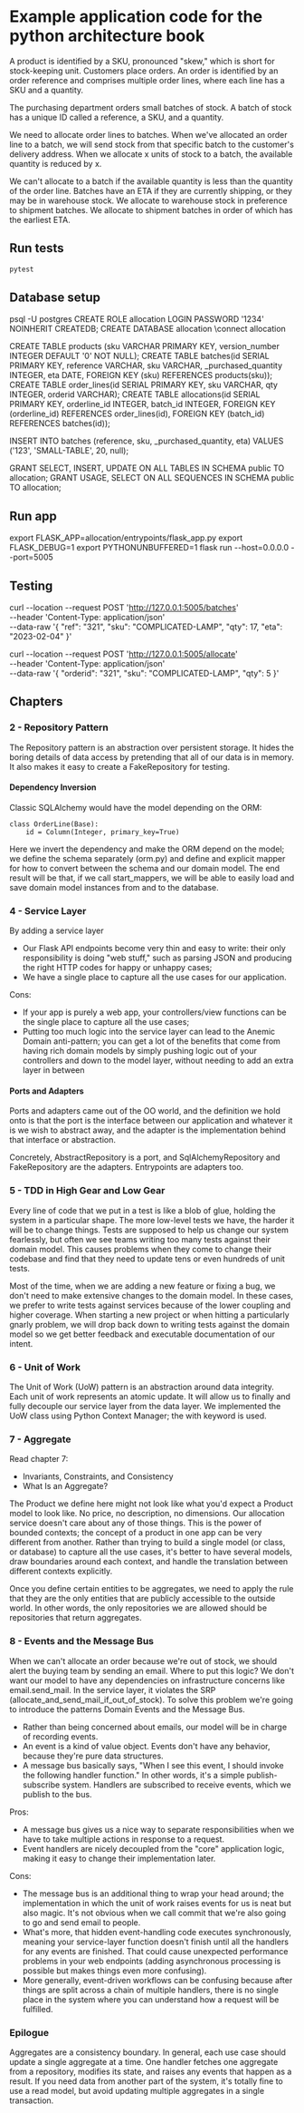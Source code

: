 # Example application code for the python architecture book

A product is identified by a SKU, pronounced "skew," which is short for stock-keeping unit. Customers place orders. An order is identified by an order reference and comprises multiple order lines, where each line has a SKU and a quantity.

The purchasing department orders small batches of stock. A batch of stock has a unique ID called a reference, a SKU, and a quantity.

We need to allocate order lines to batches. When we've allocated an order line to a batch, we will send stock from that specific batch to the customer's delivery address. When we allocate x units of stock to a batch, the available quantity is reduced by x.

We can't allocate to a batch if the available quantity is less than the quantity of the order line. Batches have an ETA if they are currently shipping, or they may be in warehouse stock. We allocate to warehouse stock in preference to shipment batches. We allocate to shipment batches in order of which has the earliest ETA.

## Run tests
```bash
pytest
```

## Database setup
psql -U postgres
CREATE ROLE allocation LOGIN PASSWORD '1234' NOINHERIT CREATEDB;
CREATE DATABASE allocation
\connect allocation

CREATE TABLE products (sku VARCHAR PRIMARY KEY, version_number INTEGER DEFAULT '0' NOT NULL);
CREATE TABLE batches(id SERIAL PRIMARY KEY, reference VARCHAR, sku VARCHAR, _purchased_quantity INTEGER, eta DATE, FOREIGN KEY (sku) REFERENCES products(sku));
CREATE TABLE order_lines(id SERIAL PRIMARY KEY, sku VARCHAR, qty INTEGER, orderid VARCHAR);
CREATE TABLE allocations(id SERIAL PRIMARY KEY, orderline_id INTEGER, batch_id INTEGER, FOREIGN KEY (orderline_id) REFERENCES order_lines(id), FOREIGN KEY (batch_id) REFERENCES batches(id));

INSERT INTO batches (reference, sku, _purchased_quantity, eta) VALUES ('123', 'SMALL-TABLE', 20, null);

GRANT SELECT, INSERT, UPDATE ON ALL TABLES IN SCHEMA public TO allocation;
GRANT USAGE, SELECT ON ALL SEQUENCES IN SCHEMA public TO allocation;

## Run app
export FLASK_APP=allocation/entrypoints/flask_app.py
export FLASK_DEBUG=1
export PYTHONUNBUFFERED=1
flask run --host=0.0.0.0 --port=5005

## Testing
curl --location --request POST 'http://127.0.0.1:5005/batches' \
--header 'Content-Type: application/json' \
--data-raw '{
    "ref": "321",
    "sku": "COMPLICATED-LAMP",
    "qty": 17,
    "eta": "2023-02-04"
}'

curl --location --request POST 'http://127.0.0.1:5005/allocate' \
--header 'Content-Type: application/json' \
--data-raw '{
    "orderid": "321",
    "sku": "COMPLICATED-LAMP",
    "qty": 5
}'

## Chapters
### 2 - Repository Pattern
The Repository pattern is an abstraction over persistent storage. It hides the boring details of data access by pretending that all of our data is in memory.
It also makes it easy to create a FakeRepository for testing.

#### Dependency Inversion
Classic SQLAlchemy would have the model depending on the ORM:

    class OrderLine(Base):
        id = Column(Integer, primary_key=True)

Here we invert the dependency and make the ORM depend on the model; we define the schema separately (orm.py) and define and explicit mapper for
how to convert between the schema and our domain model. The end result will be that, if we call start_mappers, we will be able to easily load and save domain model instances from and to the database.

### 4 - Service Layer
By adding a service layer
- Our Flask API endpoints become very thin and easy to write: their only responsibility is doing "web stuff," such as parsing JSON and producing the right HTTP codes for happy or unhappy cases;
- We have a single place to capture all the use cases for our application.

Cons:
- If your app is purely a web app, your controllers/view functions can be the single place to capture all the use cases;
- Putting too much logic into the service layer can lead to the Anemic Domain anti-pattern; you can get a lot of the benefits that come from having rich domain models by simply pushing logic out of your controllers and down to the model layer, without needing to add an extra layer in between

#### Ports and Adapters
Ports and adapters came out of the OO world, and the definition we hold onto is that the port is the interface between our application and whatever it is we wish to abstract away, and the adapter is the implementation behind that interface or abstraction.

Concretely, AbstractRepository is a port, and SqlAlchemyRepository and FakeRepository are the adapters. Entrypoints are adapters too.

### 5 - TDD in High Gear and Low Gear
Every line of code that we put in a test is like a blob of glue, holding the system in a particular shape. The more low-level tests we have, the harder it will be to change things.
Tests are supposed to help us change our system fearlessly, but often we see teams writing too many tests against their domain model. This causes problems when they come to change their codebase and find that they need to update tens or even hundreds of unit tests.

Most of the time, when we are adding a new feature or fixing a bug, we don't need to make extensive changes to the domain model. In these cases, we prefer to write tests against services because of the lower coupling and higher coverage. When starting a new project or when hitting a particularly gnarly problem, we will drop back down to writing tests against the domain model so we get better feedback and executable documentation of our intent.

### 6 - Unit of Work
The Unit of Work (UoW) pattern is an abstraction around data integrity. Each unit of work represents an atomic update. It will allow us to finally and fully decouple our service layer from the data layer.
We implemented the UoW class using Python Context Manager; the with keyword is used.

### 7 - Aggregate
Read chapter 7:
- Invariants, Constraints, and Consistency
- What Is an Aggregate?

The Product we define here might not look like what you'd expect a Product model to look like. No price, no description, no dimensions. Our allocation service doesn't care about any of those things. This is the power of bounded contexts; the concept of a product in one app can be very different from another. Rather than trying to build a single model (or class, or database) to capture all the use cases, it's better to have several models, draw boundaries around each context, and handle the translation between different contexts explicitly.

Once you define certain entities to be aggregates, we need to apply the rule that they are the only entities that are publicly accessible to the outside world. In other words, the only repositories we are allowed should be repositories that return aggregates.

### 8 - Events and the Message Bus
When we can't allocate an order because we're out of stock, we should alert the buying team by sending an email. Where to put this logic?
We don't want our model to have any dependencies on infrastructure concerns like email.send_mail. In the service layer, it violates the SRP (allocate_and_send_mail_if_out_of_stock). To solve this problem we're going to introduce the patterns Domain Events and the Message Bus.

- Rather than being concerned about emails, our model will be in charge of recording events.
- An event is a kind of value object. Events don't have any behavior, because they're pure data structures.
- A message bus basically says, "When I see this event, I should invoke the following handler function." In other words, it's a simple publish-subscribe system. Handlers are subscribed to receive events, which we publish to the bus.

Pros:
- A message bus gives us a nice way to separate responsibilities when we have to take multiple actions in response to a request.
- Event handlers are nicely decoupled from the "core" application logic, making it easy to change their implementation later.

Cons:
- The message bus is an additional thing to wrap your head around; the implementation in which the unit of work raises events for us is neat but also magic. It's not obvious when we call commit that we're also going to go and send email to people.
- What's more, that hidden event-handling code executes synchronously, meaning your service-layer function doesn't finish until all the handlers for any events are finished. That could cause unexpected performance problems in your web endpoints (adding asynchronous processing is possible but makes things even more confusing).
- More generally, event-driven workflows can be confusing because after things are split across a chain of multiple handlers, there is no single place in the system where you can understand how a request will be fulfilled.


### Epilogue
Aggregates are a consistency boundary. In general, each use case should update a single aggregate at a time. One handler fetches one aggregate from a repository, modifies its state, and raises any events that happen as a result. If you need data from another part of the system, it's totally fine to use a read model, but avoid updating multiple aggregates in a single transaction.
